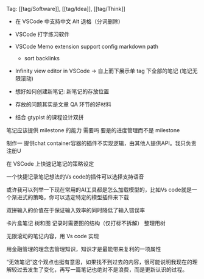 Tag: [[tag/Software]], [[tag/Idea]], [[tag/Think]]

- 在 VSCode 中支持中文 Alt 退格（分词删除）
- VSCode 打字练习软件

- VSCode Memo extension support config markdown path
  - sort backlinks
- Infinity view editor in VSCode -> 自上而下展示单 tag 下全部的笔记 (笔记无限滚动)
- 想好如何创建新笔记: 新笔记的存放位置
- 存放的问题其实是文章 QA 环节的好材料

- 结合 gtypist 的课程设计双拼

笔记应该提供 milestone 的能力
需要吗
要是的进度管理而不是 milestone

制作一 提供chat container容器的插件不实现逻辑，由其他人提供API。我只负责注册U

在 VSCode 上快速记笔记的策略设定

一个快捷记录笔记想法的Vs code的插件可以选择支持语音

或许我可以列举一下现在常用的AI工具都是怎么加载模型的，比如Vs code就是一个渐进式的策略，你可以选定特定的模型插件来下载

双拼输入的价值在于保证输入效率的同时降低了输入错误率

卡片盒笔记 树和图
记录时需要图的结构（仅打标不拆解）
整理用树

无限滚动的笔记内容，用 Vs code 实现

用金融管理的理念去管理知识，知识才是最能带来复利的一项属性

“无效笔记”这个观点也挺有意思，如果找不到过去的内容，很可能说明我现在的理解较过去发生了变化，再写一篇笔记也绝对不是浪费，而是更新认识的过程。
